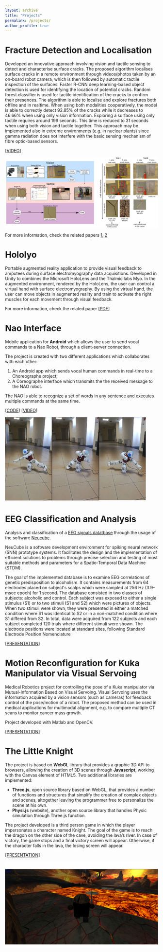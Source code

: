 ```yaml
---
layout: archive
title: "Projects"
permalink: /projects/
author_profile: true
---
```




Fracture Detection and Localisation
======
Developed an innovative approach involving vision and tactile sensing to detect and characterise surface cracks. 
The proposed algorithm localises surface cracks in a remote environment through videos/photos taken by an on-board robot camera, which is then followed by automatic tactile inspection of the surfaces. 
Faster R-CNN deep learning-based object detection is used for identifying the location of potential cracks. 
Random forest classifier is used for tactile identification of the cracks to confirm their presences. 
The algorithm is able to localise and explore fractures both offline and in realtime.
When using both modalities cooperatively, the model is able to correctly detect 92.85% of the cracks while it decreases to 46.66% when using only vision information. 
Exploring a surface using only tactile requires around 199 seconds. This time is reduced to 31 seconds when using both vision and tactile together. 
This approach may be implemented also in extreme environments (e.g. in nuclear plants) since gamma radiation does not interfere with the basic sensing mechanism of fibre optic-based sensors.


\[[VIDEO](https://www.youtube.com/embed/UEqlDOTNtKc)\]

[![Watch the video](https://github.com/francescapalermo/francescapalermo.github.io/blob/master/_projects/multi_modal_algorithm_horizontal_complete.png?raw=true)](https://www.youtube.com/embed/UEqlDOTNtKc)


For more information, check the related papers [1](https://www.frontiersin.org/articles/10.3389/frobt.2020.513004/full), [2](https://ieeexplore.ieee.org/abstract/document/9196936)

Hololyo
======
Portable augmented reality application to provide visual feedback to amputees during surface electromyography data acquisitions.
Developed in Unity to combines the Microsoft HoloLens and the Thalmic labs Myo. 
In the augmented environment, rendered by the HoloLens, the user can control a virtual hand with surface electromyography. 
By using the virtual hand, the user can move objects in augmented reality and train to activate the right muscles for each movement through visual feedback.

For more information, check the related paper \[[PDF](https://link.springer.com/chapter/10.1007/978-3-030-25332-5_1)\]



Nao Interface
======
Mobile application for **Android** which allows the user to send vocal commands to a
Nao Robot, through a client-server connection. 

The project is created with two different applications which collaborates with each other:
1. An Android app which sends vocal human commands in real-time to a Choreographe project;
2. A Coreographe interface which transmits the the received message to the NAO robot.

The NAO is able to recognize a set of words in any sentence and executes multiple commands at the same time.


\[[CODE](https://sites.google.com/view/nao-interface)\] \[[VIDEO](https://www.youtube.com/embed/1wWJvQwiVUg)\]

[![Watch the video](https://github.com/francescapalermo/francescapalermo.github.io/blob/master/_projects/nao.png?raw=true)](https://www.youtube.com/embed/1wWJvQwiVUg)


EEG Classification and Analysis
======
Analysis and classification of a [EEG signals datatbase](http://archive.ics.uci.edu/ml/datasets/EEG+Database) through the usage of the software [Neucube](https://kedri.aut.ac.nz/R-and-D-Systems/neucube).

NeuCube is a software development environment for spiking neural network (SNN) prototype systems. 
It facilitates the design and the implementation of efficient solutions to problems through precise selection and testing of most suitable methods and parameters 
for a Spatio-Temporal Data Machine (STDM).

The goal of the implemented database is to examine EEG correlations of genetic predisposition to alcoholism. 
It contains measurements from 64 electrodes placed on subject's scalps which were sampled at 256 Hz (3.9-msec epoch) for 1 second.
The database consisted in two classes of subjects: alcoholic and control. 
Each subject was exposed to either a single stimulus (S1) or to two stimuli (S1 and S2) which were pictures of objects. 
When two stimuli were shown, they were presented in either a matched condition where S1 was identical to S2 or in a non-matched condition where S1 differed from S2.
In total, data were acquired from 122 subjects and each subject completed 120 trials where different stimuli were shown. 
The electrode positions were located at standard sites, following Standard Electrode Position Nomenclature

\[[PRESENTATION](https://github.com/francescapalermo/francescapalermo.github.io/blob/master/_projects/neucube.pdf)\]



Motion Reconfiguration for Kuka Manipulator via Visual Servoing
======
Medical Robotics project for controlling the pose of a Kuka manipulator via Mutual-Information Based on Visual Servoing.
Visual Servoing uses the information acquired by a vision sensors (such as cameras) for feedback control of the pose/motion of a robot.
The proposed method can be used in medical applications for multimodal alignment, e.g. to compare multiple CT scans to monitor cancer mass growth.

Project developed with Matlab and OpenCV.

\[[PRESENTATION](https://github.com/francescapalermo/francescapalermo.github.io/blob/master/_projects/visual_servoing.pdf)\]


The Little Knight
======
The project is based on **WebGL** library that provides a graphic 3D API to browsers, allowing the creation of 3D scenes through **Javascript**, working with the Canvas element of HTML5.
Two additional libraries are implemented:
* **Three.js**, open source library based on WebGL, that provides a number of functions and structures that simplify the creation of complex objects and scenes, altogether leaving the programmer free to personalize the scene at his own.
* **Physi.js** (website), another open source library that handles Physic simulation through Three.js function.

The project developed is a third person game in which the player impersonates a character named Knight.
The goal of the game is to reach the dragon on the other side of the cave, avoiding the lava’s river.
In case of victory, the game stops and a final victory screen will appear.
Otherwise, if the character falls in the lava, the losing screen will appear.

\[[PRESENTATION](https://github.com/francescapalermo/francescapalermo.github.io/blob/master/_projects/littleKnight.pdf)\]

![littleknight Image](https://github.com/francescapalermo/francescapalermo.github.io/blob/master/_projects/littleknight.png?raw=true)
